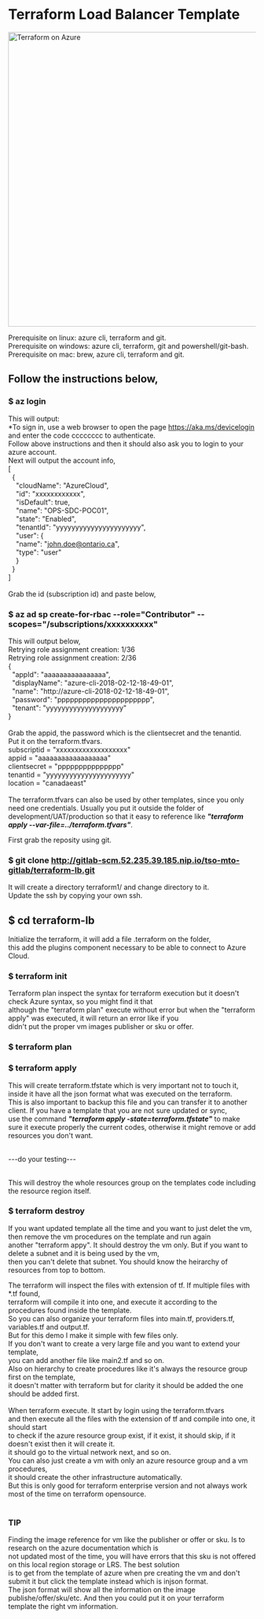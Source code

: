 # Terraform Load Balancer Template


<img alt="Terraform on Azure" src="https://cdn.rawgit.com/hashicorp/terraform-website/master/content/source/assets/images/logo-hashicorp.svg" width="600px">

Prerequisite on linux: azure cli, terraform and git.<br>
Prerequisite on windows: azure cli, terraform, git and powershell/git-bash.<br>
Prerequisite on mac: brew, azure cli, terraform and git.<br>

## Follow the instructions below, 

### $ az login<br>
This will output:<br>
*To sign in, use a web browser to open the page https://aka.ms/devicelogin and enter the code cccccccc to authenticate.<br>
Follow above instructions and then it should also ask you to login to your azure account.<br>
Next will output the account info,<br>
[<br>
&nbsp;&nbsp;{<br>
&nbsp;&nbsp;&nbsp;&nbsp;"cloudName": "AzureCloud",<br>
&nbsp;&nbsp;&nbsp;&nbsp;"id": "xxxxxxxxxxxx",<br>
&nbsp;&nbsp;&nbsp;&nbsp;"isDefault": true,<br>
&nbsp;&nbsp;&nbsp;&nbsp;"name": "OPS-SDC-POC01",<br>
&nbsp;&nbsp;&nbsp;&nbsp;"state": "Enabled",<br>
&nbsp;&nbsp;&nbsp;&nbsp;"tenantId": "yyyyyyyyyyyyyyyyyyyyyy",<br>
&nbsp;&nbsp;&nbsp;&nbsp;"user": {<br>
&nbsp;&nbsp;&nbsp;&nbsp;"name": "john.doe@ontario.ca",<br>
&nbsp;&nbsp;&nbsp;&nbsp;"type": "user"<br>
&nbsp;&nbsp;&nbsp;&nbsp;}<br>
&nbsp;&nbsp;}<br>
]<br>
<br>
Grab the id (subscription id) and paste below,<br>
### $ az ad sp create-for-rbac --role="Contributor" --scopes="/subscriptions/xxxxxxxxxx"<br>
This will output below,<br>
Retrying role assignment creation: 1/36<br>
Retrying role assignment creation: 2/36<br>
{<br>
&nbsp;&nbsp;"appId": "aaaaaaaaaaaaaaaa",<br>
&nbsp;&nbsp;"displayName": "azure-cli-2018-02-12-18-49-01",<br>
&nbsp;&nbsp;"name": "http://azure-cli-2018-02-12-18-49-01",<br>
&nbsp;&nbsp;"password": "pppppppppppppppppppppp",<br>
&nbsp;&nbsp;"tenant": "yyyyyyyyyyyyyyyyyyyy"<br>
}<br>
<br>
Grab the appid, the password which is the clientsecret and the tenantid.<br>
Put it on the terraform.tfvars.<br>
subscriptid = "xxxxxxxxxxxxxxxxxxx"<br>
appid = "aaaaaaaaaaaaaaaaaa"<br>
clientsecret = "ppppppppppppppp"<br>
tenantid = "yyyyyyyyyyyyyyyyyyyyyy"<br>
location = "canadaeast"<br>
<br>
The terraform.tfvars can also be used by other templates, since you only need one credentials.  Usually you put it outside the folder of development/UAT/production
so that it easy to reference like ***"terraform apply --var-file=../terraform.tfvars"***.

First grab the reposity using git.<br>

### $ git clone http://gitlab-scm.52.235.39.185.nip.io/tso-mto-gitlab/terraform-lb.git<br>

It will create a directory terraform1/ and change directory to it.<br>
Update the ssh by copying your own ssh.

## $ cd terraform-lb<br>

Initialize the terraform, it will add a file .terraform on the folder,<br>
this add the plugins component necessary to be able to connect to  Azure Cloud.<br>

### $ terraform init<br>

Terraform plan inspect the syntax for terraform execution but it doesn't check Azure syntax, so you might find it that<br> 
although the "terraform plan" execute without error but when the "terraform apply" was executed, it will return an error like if you<br>
didn't put the proper vm images publisher or sku or offer.<br>

### $ terraform plan<br>


### $ terraform apply<br>

This will create terraform.tfstate which is very important not to touch it, inside it have all the json format what was executed on the terraform.<br> 
This is also important to backup this file and you can transfer it to another client.  If you have a template that you are not sure updated or sync,<br>
use the command ***"terraform apply -state=terraform.tfstate"*** to make sure it execute properly the current codes, otherwise it might remove or add resources you
don't want.<br>

<br>
---do your testing---<br>
<br>

This will destroy the whole resources group on the templates code including the resource region itself.<br>

### $ terraform destroy<br>
 
If you want updated template all the time and you want to just delet the vm, then remove the vm procedures on the template and run again<br> 
another "terraform appy".  It should destroy the vm only.  But if you want to delete a subnet and it is being used by the vm,<br> 
then you can't delete that subnet.  You should know the heirarchy of resources from top to bottom.<br>


The terraform will inspect the files with extension of tf.  If multiple files with *.tf found,<br>
terraform will compile it into one, and execute it according to the procedures found inside the template.<br>
So you can also organize your terraform files into main.tf, providers.tf, variables.tf and output.tf.<br>
But for this demo I make it simple with few files only.<br>
If you don't want to create a very large file and you want to extend your template,<br>
you can add another file like main2.tf and so on.<br>
Also on hierarchy to create procedures like it's always the resource group first on the template,<br> 
it doesn't matter with terraform but for clarity it should be added the one should be added first.<br>
<br>
When terraform execute. It start by login using the terraform.tfvars<br> 
and then execute all the files with the extension of tf and compile into one, it should start<br> 
to check if the azure resource group exist, if it exist, it should skip, if it doesn't exist then it will create it.<br>
it should go to the virtual network next, and so on.<br>
You can also just create a vm with only an azure resource group and a vm procedures,<br> 
it should create the other infrastructure automatically.<br>
But this is only good for terraform enterprise version and not always work most of the time on terraform opensource.<br>
<br>
### TIP<br>
Finding the image reference for vm like the publisher or offer or sku.  Is to research on the azure documentation which is<br> 
not updated most of the time, you will have errors that this sku is not offered on this local region storage or LRS.  The best solution<br>
is to get from the template of azure when pre creating the vm and don't submit it but click the template instead which is injson format.<br>
The json format will show all the information on the image publishe/offer/sku/etc.  And then you could put it on your terraform<br> 
template the right vm information.<br>

